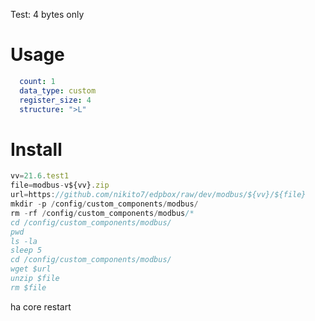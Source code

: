 Test: 4 bytes only

# Usage

```yaml
  count: 1
  data_type: custom
  register_size: 4
  structure: ">L"
```

# Install

```js
vv=21.6.test1
file=modbus-v${vv}.zip
url=https://github.com/nikito7/edpbox/raw/dev/modbus/${vv}/${file}
mkdir -p /config/custom_components/modbus/
rm -rf /config/custom_components/modbus/*
cd /config/custom_components/modbus/
pwd
ls -la
sleep 5
cd /config/custom_components/modbus/
wget $url
unzip $file
rm $file
```

ha core restart
